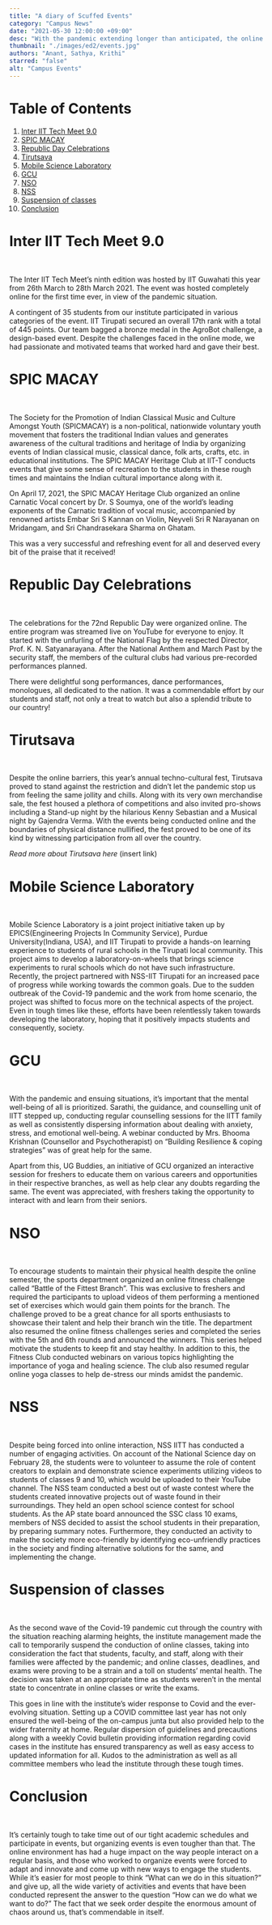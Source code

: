 ```yaml
---
title: "A diary of Scuffed Events"
category: "Campus News"
date: "2021-05-30 12:00:00 +09:00"
desc: "With the pandemic extending longer than anticipated, the online world has been host to a wide variety of events and activities, both technical and cultural, catering to the various interests of our students despite the challenges faced in these hard times. These events have seen a huge positive reception from the student community. From informative webinars on wide range of topics to cultural and tech battles, read on to know all about different events that have kept us busy and excited."
thumbnail: "./images/ed2/events.jpg"
authors: "Anant, Sathya, Krithi"
starred: "false"
alt: "Campus Events"
---
```



# Table of Contents

1.  [Inter IIT Tech Meet 9.0](#inter-iit-tech-meet)
2.  [SPIC MACAY](#spic-macay)
3.  [Republic Day Celebrations](#republic-day)
4.  [Tirutsava](#tirutsava)
5.  [Mobile Science Laboratory](#mobile-science-laboratory)
6.  [GCU](#gcu)
7.  [NSO](#nso)
8.  [NSS](#nss)
9.  [Suspension of classes](#suspension-of-classes)
10. [Conclusion](#conclusion)


<a id="inter-iit-tech-meet"></a>

# Inter IIT Tech Meet 9.0
</br>

The Inter IIT Tech Meet’s ninth edition was hosted by IIT Guwahati this year from 26th March to 28th March 2021. The event was hosted completely online for the first time ever, in view of the pandemic situation.


A contingent of 35 students from our institute participated in various categories of the event. IIT Tirupati secured an overall 17th rank with a total of 445 points. Our team bagged a bronze medal in the AgroBot challenge, a design-based event. Despite the challenges faced in the online mode, we had passionate and motivated teams that worked hard and gave their best.


<a id="spic-macay"></a>

# SPIC MACAY
</br>

The Society for the Promotion of Indian Classical Music and Culture Amongst Youth (SPICMACAY) is a non-political, nationwide voluntary youth movement that fosters the traditional Indian values and generates awareness of the cultural traditions and heritage of India by organizing events of Indian classical music, classical dance, folk arts, crafts, etc. in educational institutions. The SPIC MACAY Heritage Club at IIT-T conducts events that give some sense of recreation to the students in these rough times and maintains the Indian cultural importance along with it.


On April 17, 2021, the SPIC MACAY Heritage Club organized an online Carnatic Vocal concert by Dr. S Soumya, one of the world’s leading exponents of the Carnatic tradition of vocal music, accompanied by renowned artists Embar Sri S Kannan on Violin, Neyveli Sri R Narayanan on Mridangam, and Sri Chandrasekara Sharma on Ghatam.


This was a very successful and refreshing event for all and deserved every bit of the praise that it received!


<a id="republic-day"></a>

# Republic Day Celebrations
</br>

The celebrations for the 72nd Republic Day were organized online. The entire program was streamed live on YouTube for everyone to enjoy. It started with the unfurling of the National Flag by the respected Director, Prof. K. N. Satyanarayana. After the National Anthem and March Past by the security staff, the members of the cultural clubs had various pre-recorded performances planned.


There were delightful song performances, dance performances, monologues, all dedicated to the nation. It was a commendable effort by our students and staff, not only a treat to watch but also a splendid tribute to our country!


<a id="tirutsava"></a>

# Tirutsava
</br>

Despite the online barriers, this year’s annual techno-cultural fest, Tirutsava proved to stand against the restriction and didn’t let the pandemic stop us from feeling the same jollity and chills. Along with its very own merchandise sale, the fest housed a plethora of competitions and also invited pro-shows including a Stand-up night by the hilarious Kenny Sebastian and a Musical night by Gajendra Verma. With the events being conducted online and the boundaries of physical distance nullified, the fest proved to be one of its kind by witnessing participation from all over the country.


*Read more about Tirutsava here* (insert link)


<a id="mobile-science-laboratory"></a>

# Mobile Science Laboratory
</br>

Mobile Science Laboratory is a joint project initiative taken up by EPICS(Engineering Projects In Community Service), Purdue University(Indiana, USA), and IIT Tirupati to provide a hands-on learning experience to students of rural schools in the Tirupati local community. This project aims to develop a laboratory-on-wheels that brings science experiments to rural schools which do not have such infrastructure. Recently, the project partnered with NSS-IIT Tirupati for an increased pace of progress while working towards the common goals. Due to the sudden outbreak of the Covid-19 pandemic and the work from home scenario, the project was shifted to focus more on the technical aspects of the project. Even in tough times like these, efforts have been relentlessly taken towards developing the laboratory, hoping that it positively impacts students and consequently, society.


<a id="gcu"></a>

# GCU
</br>

With the pandemic and ensuing situations, it’s important that the mental well-being of all is prioritized. Sarathi, the guidance, and counselling unit of IITT stepped up, conducting regular counselling sessions for the IITT family as well as consistently dispersing information about dealing with anxiety, stress, and emotional well-being. A webinar conducted by Mrs. Bhooma Krishnan (Counsellor and Psychotherapist) on &ldquo;Building Resilience & coping strategies&rdquo; was of great help for the same.


Apart from this, UG Buddies, an initiative of GCU organized an interactive session for freshers to educate them on various careers and opportunities in their respective branches, as well as help clear any doubts regarding the same. The event was appreciated, with freshers taking the opportunity to interact with and learn from their seniors.


<a id="nso"></a>

# NSO
</br>

To encourage students to maintain their physical health despite the online semester, the sports department organized an online fitness challenge called “Battle of the Fittest Branch”. This was exclusive to freshers and required the participants to upload videos of them performing a mentioned set of exercises which would gain them points for the branch. The challenge proved to be a great chance for all sports enthusiasts to showcase their talent and help their branch win the title. The department also resumed the online fitness challenges series and completed the series with the 5th and 6th rounds and announced the winners. This series helped motivate the students to keep fit and stay healthy. In addition to this, the Fitness Club conducted webinars on various topics highlighting the importance of yoga and healing science. The club also resumed regular online yoga classes to help de-stress our minds amidst the pandemic.


<a id="nss"></a>

# NSS
</br>

Despite being forced into online interaction, NSS IITT has conducted a number of engaging activities. On account of the National Science day on February 28, the students were to volunteer to assume the role of content creators to explain and demonstrate science experiments utilizing videos to students of classes 9 and 10, which would be uploaded to their YouTube channel. The NSS team conducted a best out of waste contest where the students created innovative projects out of waste found in their surroundings. They held an open school science contest for school students. As the AP state board announced the SSC class 10 exams, members of NSS decided to assist the school students in their preparation, by preparing summary notes. Furthermore, they conducted an activity to make the society more eco-friendly by identifying eco-unfriendly practices in the society and finding alternative solutions for the same, and implementing the change.


<a id="suspension-of-classes"></a>

# Suspension of classes
</br>

As the second wave of the Covid-19 pandemic cut through the country with the situation reaching alarming heights, the institute management made the call to temporarily suspend the conduction of online classes, taking into consideration the fact that students, faculty, and staff, along with their families were affected by the pandemic; and online classes, deadlines, and exams were proving to be a strain and a toll on students’ mental health. The decision was taken at an appropriate time as students weren’t in the mental state to concentrate in online classes or write the exams.


This goes in line with the institute’s wider response to Covid and the ever-evolving situation.  Setting up a COVID committee last year has not only ensured the well-being of the on-campus junta but also provided help to the wider fraternity at home. Regular dispersion of guidelines and precautions along with a weekly Covid bulletin providing information regarding covid cases in the institute has ensured transparency as well as easy access to updated information for all. Kudos to the administration as well as all committee members who lead the institute through these tough times.


<a id="conclusion"></a>

# Conclusion
</br>

It’s certainly tough to take time out of our tight academic schedules and participate in events, but organizing events is even tougher than that. The online environment has had a huge impact on the way people interact on a regular basis, and those who worked to organize events were forced to adapt and innovate and come up with new ways to engage the students. While it’s easier for most people to think “What can we do in this situation?” and give up, all the wide variety of activities and events that have been conducted represent the answer to the question “How can we do what we want to do?” The fact that we seek order despite the enormous amount of chaos around us, that’s commendable in itself.


